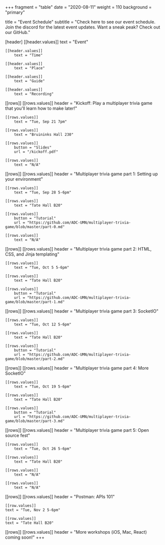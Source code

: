 +++
fragment = "table"
date = "2020-08-11"
weight = 110
background = "primary"

title = "Event Schedule"
subtitle = "Check here to see our event schedule. Join the discord for the latest event updates. Want a sneak peak? Check out our GitHub."

[header]
    [[header.values]]
        text = "Event"

    [[header.values]]
        text = "Time"

    [[header.values]]
        text = "Place"

    [[header.values]]
        text = "Guide"

    [[header.values]]
        text = "Recording"

[[rows]]
    [[rows.values]]
        header = "Kickoff: Play a multiplayer trivia game that you'll learn how to make later!"

    [[rows.values]]
    	text = "Tue, Sep 21 7pm"    

    [[rows.values]]
        text = "Bruininks Hall 230"
    
    [[rows.values]]
        button = "Slides"
        url = "/kickoff.pdf"
    
    [[rows.values]]
        text = "N/A"

[[rows]]
    [[rows.values]]
        header = "Multiplayer trivia game part 1: Setting up your environment"

    [[rows.values]]
    	text = "Tue, Sep 28 5-6pm"    

    [[rows.values]]
        text = "Tate Hall B20"

    [[rows.values]]
        button = "Tutorial"
        url = "https://github.com/ADC-UMN/multiplayer-trivia-game/blob/master/part-0.md"

    [[rows.values]]
        text = "N/A"

[[rows]]
    [[rows.values]]
        header = "Multiplayer trivia game part 2: HTML, CSS, and Jinja templating"

    [[rows.values]]
    	text = "Tue, Oct 5 5-6pm"

    [[rows.values]]
        text = "Tate Hall B20"
    
    [[rows.values]]
        button = "Tutorial"
        url = "https://github.com/ADC-UMN/multiplayer-trivia-game/blob/master/part-1.md"

[[rows]]
    [[rows.values]]
        header = "Multiplayer trivia game part 3: SocketIO"

    [[rows.values]]
    	text = "Tue, Oct 12 5-6pm"    
    
    [[rows.values]]
        text = "Tate Hall B20"

    [[rows.values]]
        button = "Tutorial"
        url = "https://github.com/ADC-UMN/multiplayer-trivia-game/blob/master/part-2.md"

[[rows]]
    [[rows.values]]
        header = "Multiplayer trivia game part 4: More SocketIO"

    [[rows.values]]
    	text = "Tue, Oct 19 5-6pm"

    [[rows.values]]
        text = "Tate Hall B20"
    
    [[rows.values]]
        button = "Tutorial"
        url = "https://github.com/ADC-UMN/multiplayer-trivia-game/blob/master/part-3.md"

[[rows]]
    [[rows.values]]
        header = "Multiplayer trivia game part 5: Open source fest"

    [[rows.values]]
    	text = "Tue, Oct 26 5-6pm"    

    [[rows.values]]
        text = "Tate Hall B20"

    [[rows.values]]
        text = "N/A"
    
    [[rows.values]]
        text = "N/A"

[[rows]]
    [[rows.values]]
	header = "Postman: APIs 101"

    [[row.values]]
	text = "Tue, Nov 2 5-6pm"

    [[row.values]]
	text = "Tate Hall B20"

[[rows]]
    [[rows.values]]
        header = "More workshops (iOS, Mac, React) coming soon!"
+++
